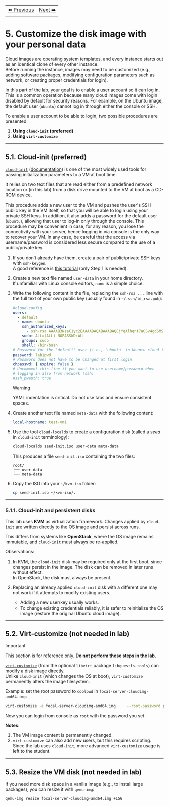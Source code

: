 <table style="width:100%">
  <tr>
    <td align="left"><a href="../1.4/README.md">⬅️ Previous</a></td>
    <td align="right"><a href="../1.6/README.md">Next ➡️</a></td>
  </tr>
</table>

# 5. Customize the disk image with your personal data

Cloud images are operating system templates, and every instance starts out as an identical clone of every other instance.  
Before running the instance, images may need to be customized (e.g., adding software packages, modifying configuration parameters such as network, or creating proper credentials for login).

In this part of the lab, your goal is to enable a user account so it can log in. This is a common operation because many cloud images come with login disabled by default for security reasons.
For example, on the Ubuntu image, the default user (`ubuntu`) cannot log in through either the console or SSH. 

To enable a user account to be able to login, two possible procedures are presented:

1. **Using `cloud-init` (preferred)**
2. **Using `virt-customize`**

---

## 5.1. Cloud-init (preferred)

[`cloud-init`](https://cloud-init.io/) ([documentation](https://cloudinit.readthedocs.io/en/latest/)) is one of the most widely used tools for passing initialization parameters to a VM at boot time.  

It relies on two text files that are read either from a predefined network location or (in this lab) from a disk drive mounted to the VM at boot as a CD-ROM device.

This procedure adds a new user to the VM and pushes the user's SSH public key in the VM itself, so that you will be able to login using your private SSH keys.
In addition, it also adds a password for the default user (`ubuntu`), allowing that user to log-in only through the console.
This procedure may be convenient in case, for any reason, you lose the connectivity with your server, hence logging in via console is the only way to recover your VM.
In any case, be careful that the access via username/password is considered less secure compared to the use of a public/private key.


1. If you don’t already have them, create a pair of public/private SSH keys with `ssh-keygen`.  
   A good reference is [this tutorial](https://www.digitalocean.com/community/tutorials/how-to-set-up-ssh-keys-on-ubuntu-1604) (only Step 1 is needed).

2. Create a new text file named `user-data` in your home directory.  
   If unfamiliar with Linux console editors, `nano` is a simple choice.

3. Write the following content in the file, replacing the `ssh-rsa ...` line with the full text of your own public key (usually found in `~/.ssh/id_rsa.pub`):

   ```yaml
   #cloud-config
   users:
     - default
     - name: ubuntu
       ssh_authorized_keys:
         - ssh-rsa AAAAB3NzaC1yc2EAAAADAQABAAABAQCjYqAlhqnt7aOSv4gdSMSKWE09YTP2Q2Wv5Uygnx...
       sudo: ALL=(ALL) NOPASSWD:ALL
       groups: sudo
       shell: /bin/bash
   # Password for the 'default' user (i.e., 'ubuntu' in Ubuntu cloud images)
   password: lab1pwd
   # Password does not have to be changed at first login
   chpasswd: { expire: false }
   # Uncomment this line if you want to use username/password when
   # logging in also from network (ssh)
   #ssh_pwauth: true
   ```

   > [!WARNING]
   > YAML indentation is critical. Do not use tabs and ensure consistent spaces.

4. Create another text file named `meta-data` with the following content:

   ```yaml
   local-hostname: test-vm1
   ```

5. Use the tool `cloud-localds` to create a configuration disk (called a *seed* in `cloud-init` terminology):

   ```bash
   cloud-localds seed-init.iso user-data meta-data
   ```

   This produces a file `seed-init.iso` containing the two files:

   ```
   root/
   ├── user-data
   └── meta-data
   ```

6. Copy the ISO into your `~/kvm-iso` folder:

   ```bash
   cp seed-init.iso ~/kvm-iso/.
   ```

---

### 5.1.1. Cloud-init and persistent disks

This lab uses **KVM** as virtualization framework. Changes applied by `cloud-init` are written directly to the OS image and persist across runs.  

This differs from systems like **OpenStack**, where the OS image remains immutable, and `cloud-init` must always be re-applied.

Observations:

1. In KVM, the `cloud-init` disk may be required only at the first boot, since changes persist in the image. The disk can be removed in later runs without effect.  
   In OpenStack, the disk must always be present.

2. Replacing an already applied `cloud-init` disk with a different one may not work if it attempts to modify existing users.  
   - Adding a new user/key usually works.  
   - To change existing credentials reliably, it is safer to reinitialize the OS image (restore the original Ubuntu cloud image).

---

## 5.2. Virt-customize (not needed in lab)

> [!IMPORTANT]
> This section is for reference only. **Do not perform these steps in the lab.**

[`virt-customize`](http://libguestfs.org/virt-customize.1.html) (from the optional `libvirt` package `libguestfs-tools`) can modify a disk image directly.  
Unlike `cloud-init` (which changes the OS at boot), `virt-customize` permanently alters the image filesystem.

Example: set the root password to `coolpwd` in `focal-server-cloudimg-amd64.img`:

```bash
virt-customize -a focal-server-cloudimg-amd64.img     --root-password password:coolpwd
```

Now you can login from console as `root` with the password you set.

**Notes**:
1. The VM image content is permanently changed.
2. `virt-customize` can also add new users, but this requires scripting. Since the lab uses `cloud-init`, more advanced `virt-customize` usage is left to the student.

---

## 5.3. Resize the VM disk (not needed in lab)

If you need more disk space in a vanilla image (e.g., to install large packages), you can resize it with `qemu-img`:

```bash
qemu-img resize focal-server-cloudimg-amd64.img +15G
```
